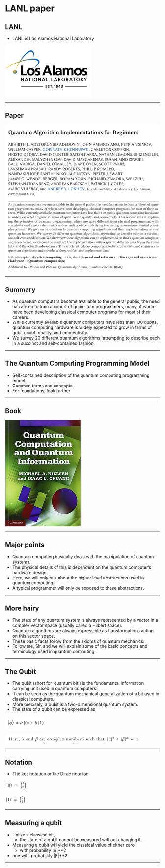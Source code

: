 # LANL paper

## LANL
* LANL is Los Alamos National Laboratory

![](../images/38-lanl.png)


---

## Paper

![](../images/39-paper.png)

---

## Summary


* As quantum computers become available to the general public, the need has arisen to train a cohort of quan-
tum programmers, many of whom have been developing classical computer programs for most of their careers. 
* While currently available quantum computers have less than 100 qubits, quantum computing hardware
is widely expected to grow in terms of qubit count, quality, and connectivity. 
* We survey 20 different quantum algorithms, attempting to describe each in a succinct
and self-contained fashion. 

---

## The Quantum Computing Programming Model

* Self-contained description of the quantum computing programming model.
* Common terms and concepts
* For foundations, look further

---

## Book

![](../images/40-qc-book.png)

---

## Major points

* Quantum computing basically deals with the manipulation of quantum systems. 
* The physical details of this is dependent on the quantum computer’s hardware design. 
* Here, we will only talk about the higher level abstractions used in quantum computing: 
* A typical programmer will only be exposed to these abstractions.

---

## More hairy

* The state of any quantum system is always represented by a vector in a complex vector space (usually called a Hilbert space). 
* Quantum algorithms are always expressible as transformations acting on this vector space. 
* These basic facts follow from the axioms of quantum mechanics. 
* Follow me, Sir, and we will explain some of the basic concepts and terminology used in
quantum computing.

---

## The Qubit

* The qubit (short for ‘quantum bit’) is the fundamental information carrying unit used in quantum computers. 
* It can be seen as the quantum mechanical generalization of a bit used in classical computers. 
* More precisely, a qubit is a two-dimensional quantum system. 
* The state of a qubit can be expressed as

![](../images/41-qubit.png)

![](../images/42-formula.png)


---

## Notation

* The ket-notation or the Dirac notation

![](../images/43-0.png)

![](../images/44-1.png)

---

## Measuring a qubit

* Unlike a classical bit, 
  * the  state of a qubit cannot be measured without changing it. 
* Measuring a qubit will yield the classical value of either zero 
  * with probability |α|**2 
* one
    with probability |β|**2 

---